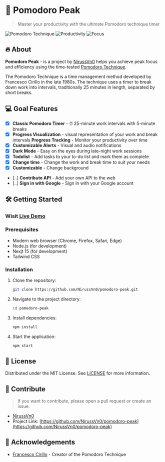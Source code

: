 # 🍅 Pomodoro Peak

> Master your productivity with the ultimate Pomodoro technique timer

![Pomodoro Technique](https://img.shields.io/badge/technique-pomodoro-orange)
![Productivity](https://img.shields.io/badge/productivity-enhanced-blue)
![Focus](https://img.shields.io/badge/focus-improved-green)

## 🔥 About
**Pomodoro Peak** - is a project by [NirussVn0](https://github.com/NirussVn0/pomodoro-peak) helps you achieve peak focus and efficiency using the time-tested [Pomodoro Technique](https://en.wikipedia.org/wiki/Pomodoro_Technique).

The Pomodoro Technique is a time management method developed by Francesco Cirillo in the late 1980s. The technique uses a timer to break down work into intervals, traditionally 25 minutes in length, separated by short breaks.

## 💻 Goal Features
- [x] **Classic Pomodoro Timer** - ⏰ 25-minute work intervals with 5-minute breaks
- [x] **Progress Visualization** - visual representation of your work and break intervals **Progress Tracking** - Monitor your productivity over time
- [x] **Customizable Alerts** - Visual and audio notifications
- [x] **Dark Mode** - Easy on the eyes during late-night work sessions
- [x] **Todolist** - Add tasks to your to-do list and mark them as complete
- [x] **Change time** - Change the work and break time to suit your needs
- [x] **Customizable** - Change background
- [..] **Contribute API** - Add your own API to the web
- [..] **Sign in with Google** - Sign in with your Google account

## 🛠️ Getting Started

### Wisit [Live Demo](https://sabicoder.xyz/pomodoro/)

### Prerequisites

- Modern web browser (Chrome, Firefox, Safari, Edge)
- Node.js (for development)
- Nexjt 15 (for development)
- Tailwind CSS

### Installation

1. Clone the repository:
   ```bash
   git clone https://github.com/NirussVn0/pomodoro-peak.git
   ```

2. Navigate to the project directory:
   ```bash
   cd pomodoro-peak
   ```

3. Install dependencies:
   ```bash
   npm install
   ```

4. Start the application:
   ```bash
   npm start
   ```


## 📄 License

Distributed under the MIT License. See [LICENSE](LICENSE) for more information.

## 🤝 Contribute
> If you want to contribute, please open a pull request or create an issue.

- [NirussVn0](niruss-nou-dev.xyz)
- Project Link: [https://github.com/NirussVn0/pomodoro-peak](https://github.com/NirussVn0/pomodoro-peak)

## 🙏 Acknowledgements

- [Francesco Cirillo](https://francescocirillo.com/) - Creator of the Pomodoro Technique